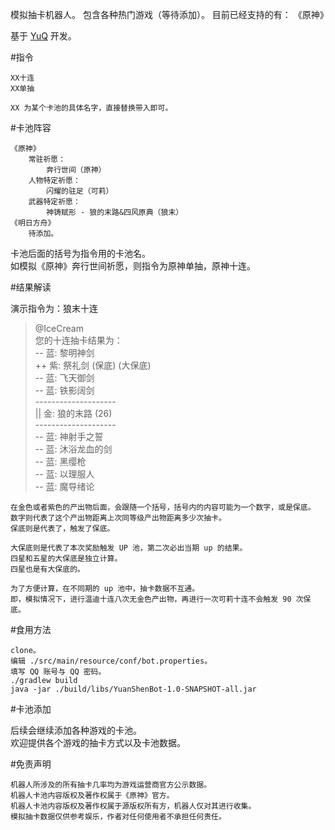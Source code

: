模拟抽卡机器人。
包含各种热门游戏（等待添加）。
目前已经支持的有：
《原神》


基于 [YuQ](https://github.com/YuQWorks/YuQ) 开发。

#指令

```
XX十连
XX单抽

XX 为某个卡池的具体名字，直接替换带入即可。
```

#卡池阵容

```
《原神》
    常驻祈愿：
        奔行世间（原神）
    人物特定祈愿：
        闪耀的驻足（可莉）
    武器特定祈愿：
        神铸赋形 - 狼的末路&四风原典（狼末）
《明日方舟》
    待添加。
```
卡池后面的括号为指令用的卡池名。  
如模拟《原神》奔行世间祈愿，则指令为原神单抽，原神十连。

#结果解读

演示指令为：狼末十连
>@IceCream  
您的十连抽卡结果为：  
-- 蓝: 黎明神剑  
++ 紫: 祭礼剑 (保底) (大保底)   
-- 蓝: 飞天御剑  
-- 蓝: 铁影阔剑<br>
--------------------<br>
|| 金: 狼的末路 (26)  
--------------------<br>
-- 蓝: 神射手之誓  
-- 蓝: 沐浴龙血的剑  
-- 蓝: 黑缨枪  
-- 蓝: 以理服人  
-- 蓝: 魔导绪论  

```
在金色或者紫色的产出物后面，会跟随一个括号，括号内的内容可能为一个数字，或是保底。
数字则代表了这个产出物距离上次同等级产出物距离多少次抽卡。
保底则是代表了，触发了保底。

大保底则是代表了本次奖励触发 UP 池，第二次必出当期 up 的结果。
四星和五星的大保底是独立计算。
四星也是有大保底的。

为了方便计算，在不同期的 up 池中，抽卡数据不互通。
即，模拟情况下，进行温迪十连八次无金色产出物，再进行一次可莉十连不会触发 90 次保底。
```
 
#食用方法

```
clone。
编辑 ./src/main/resource/conf/bot.properties。
填写 QQ 账号与 QQ 密码。
./gradlew build
java -jar ./build/libs/YuanShenBot-1.0-SNAPSHOT-all.jar
```

#卡池添加

后续会继续添加各种游戏的卡池。  
欢迎提供各个游戏的抽卡方式以及卡池数据。  

#免责声明

```
机器人所涉及的所有抽卡几率均为游戏运营商官方公示数据。
机器人卡池内容版权及著作权属于《原神》官方。
机器人卡池内容版权及著作权属于源版权所有方，机器人仅对其进行收集。
模拟抽卡数据仅供参考娱乐，作者对任何使用者不承担任何责任。
```